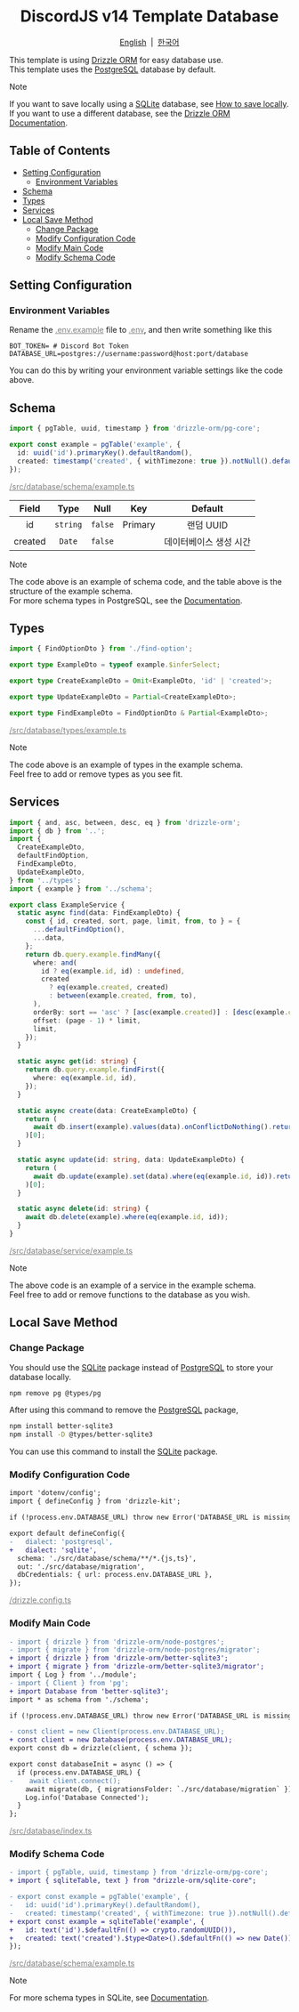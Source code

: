 <h1 align="center">DiscordJS v14 Template Database</h1>
<p align="center">
  <a href="/docs/en-US/database.md">English</a>
  &nbsp;|&nbsp;
  <a href="/docs/ko/database.md">한국어</a>
</p>

This template is using [Drizzle ORM](https://orm.drizzle.team/) for easy database use.<br>
This template uses the [PostgreSQL](https://orm.drizzle.team/docs/get-started-postgresql) database by default.

> [!NOTE]
> If you want to save locally using a [SQLite](https://orm.drizzle.team/docs/get-started-sqlite) database, see [How to save locally](#Local-Save-How-To).<br>
> If you want to use a different database, see the [Drizzle ORM Documentation](https://orm.drizzle.team/docs/get-started).

## Table of Contents

- [Setting Configuration](#Setting-Configuration)
  - [Environment Variables](#Environment-Variables)
- [Schema](#Schema)
- [Types](#Types)
- [Services](#Services)
- [Local Save Method](#Local-Save-Method)
  - [Change Package](#Change-Package)
  - [Modify Configuration Code](#Modify-Configuration-Code)
  - [Modify Main Code](#Modify-Main-Code)
  - [Modify Schema Code](#Modify-Schema-Code)

## Setting Configuration

### Environment Variables

Rename the <a style="color: gray;" href="/.env.example">.env.example</a> file to <a style="color: gray;" href="/.env">.env</a>, and then write something like this

```properties
BOT_TOKEN= # Discord Bot Token
DATABASE_URL=postgres://username:password@host:port/database
```

You can do this by writing your environment variable settings like the code above.

## Schema

```ts
import { pgTable, uuid, timestamp } from 'drizzle-orm/pg-core';

export const example = pgTable('example', {
  id: uuid('id').primaryKey().defaultRandom(),
  created: timestamp('created', { withTimezone: true }).notNull().defaultNow(),
});
```

<a style="color: gray;" href="/src/database/schema/example.ts">/src/database/schema/example.ts</a>

|  Field  |   Type   |  Null   |   Key   |        Default         |
| :-----: | :------: | :-----: | :-----: | :--------------------: |
|   id    | `string` | `false` | Primary |       랜덤 UUID        |
| created |  `Date`  | `false` |         | 데이터베이스 생성 시간 |

> [!NOTE]
> The code above is an example of schema code, and the table above is the structure of the example schema.<br>
> For more schema types in PostgreSQL, see the [Documentation](https://orm.drizzle.team/docs/column-types/pg).

## Types

```ts
import { FindOptionDto } from './find-option';

export type ExampleDto = typeof example.$inferSelect;

export type CreateExampleDto = Omit<ExampleDto, 'id' | 'created'>;

export type UpdateExampleDto = Partial<CreateExampleDto>;

export type FindExampleDto = FindOptionDto & Partial<ExampleDto>;
```

<a style="color: gray;" href="/src/database/types/example.ts">/src/database/types/example.ts</a>

> [!NOTE]
> The code above is an example of types in the example schema.<br>
> Feel free to add or remove types as you see fit.

## Services

```ts
import { and, asc, between, desc, eq } from 'drizzle-orm';
import { db } from '..';
import {
  CreateExampleDto,
  defaultFindOption,
  FindExampleDto,
  UpdateExampleDto,
} from '../types';
import { example } from '../schema';

export class ExampleService {
  static async find(data: FindExampleDto) {
    const { id, created, sort, page, limit, from, to } = {
      ...defaultFindOption(),
      ...data,
    };
    return db.query.example.findMany({
      where: and(
        id ? eq(example.id, id) : undefined,
        created
          ? eq(example.created, created)
          : between(example.created, from, to),
      ),
      orderBy: sort == 'asc' ? [asc(example.created)] : [desc(example.created)],
      offset: (page - 1) * limit,
      limit,
    });
  }

  static async get(id: string) {
    return db.query.example.findFirst({
      where: eq(example.id, id),
    });
  }

  static async create(data: CreateExampleDto) {
    return (
      await db.insert(example).values(data).onConflictDoNothing().returning()
    )[0];
  }

  static async update(id: string, data: UpdateExampleDto) {
    return (
      await db.update(example).set(data).where(eq(example.id, id)).returning()
    )[0];
  }

  static async delete(id: string) {
    await db.delete(example).where(eq(example.id, id));
  }
}
```

<a style="color: gray;" href="/src/database/service/example.ts">/src/database/service/example.ts</a>

> [!NOTE]
> The above code is an example of a service in the example schema.<br>
> Feel free to add or remove functions to the database as you wish.

## Local Save Method

### Change Package

You should use the [SQLite](https://orm.drizzle.team/docs/get-started-sqlite) package instead of [PostgreSQL](https://orm.drizzle.team/docs/get-started-postgresql) to store your database locally.

```bash
npm remove pg @types/pg
```
After using this command to remove the [PostgreSQL](https://orm.drizzle.team/docs/get-started-postgresql) package,

```bash
npm install better-sqlite3
npm install -D @types/better-sqlite3
```
You can use this command to install the [SQLite](https://orm.drizzle.team/docs/get-started-sqlite) package.

### Modify Configuration Code

```diff
import 'dotenv/config';
import { defineConfig } from 'drizzle-kit';

if (!process.env.DATABASE_URL) throw new Error('DATABASE_URL is missing');

export default defineConfig({
-   dialect: 'postgresql',
+   dialect: 'sqlite',
  schema: './src/database/schema/**/*.{js,ts}',
  out: './src/database/migration',
  dbCredentials: { url: process.env.DATABASE_URL },
});
```
<a style="color: gray;" href="/drizzle.config.ts">/drizzle.config.ts</a>

### Modify Main Code

```diff
- import { drizzle } from 'drizzle-orm/node-postgres';
- import { migrate } from 'drizzle-orm/node-postgres/migrator';
+ import { drizzle } from 'drizzle-orm/better-sqlite3';
+ import { migrate } from 'drizzle-orm/better-sqlite3/migrator';
import { Log } from '../module';
- import { Client } from 'pg';
+ import Database from 'better-sqlite3';
import * as schema from './schema';

if (!process.env.DATABASE_URL) throw new Error('DATABASE_URL is missing');

- const client = new Client(process.env.DATABASE_URL);
+ const client = new Database(process.env.DATABASE_URL);
export const db = drizzle(client, { schema });

export const databaseInit = async () => {
  if (process.env.DATABASE_URL) {
-    await client.connect();
    await migrate(db, { migrationsFolder: `./src/database/migration` });
    Log.info('Database Connected');
  }
};
```
<a style="color: gray;" href="/src/database/index.ts">/src/database/index.ts</a>

### Modify Schema Code

```diff
- import { pgTable, uuid, timestamp } from 'drizzle-orm/pg-core';
+ import { sqliteTable, text } from "drizzle-orm/sqlite-core";

- export const example = pgTable('example', {
-   id: uuid('id').primaryKey().defaultRandom(),
-   created: timestamp('created', { withTimezone: true }).notNull().defaultNow(),
+ export const example = sqliteTable('example', {
+   id: text('id').$defaultFn(() => crypto.randomUUID()),
+   created: text('created').$type<Date>().$defaultFn(() => new Date()),
});
```
<a style="color: gray;" href="/src/database/schema/example.ts">/src/database/schema/example.ts</a>

> [!NOTE]
> For more schema types in SQLite, see [Documentation](https://orm.drizzle.team/docs/column-types/sqlite).